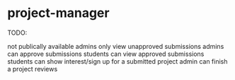# project-manager

TODO:
<!-- create frontend -->
<!-- create backend -->

<!-- setup deployments -->
<!-- create firebase project for users (use firebase for auth, but create custom jwt tokens for security, aka, if we get a valid firebase token, create a custom jwt) -->

<!-- all features assumed to be front end AND back end -->
<!-- sign up page -->
<!-- sign in page -->

<!-- publically available -->
<!-- submission page -->

not publically available
    admins only view unapproved submissions
    admins can approve submissions
    students can view approved submissions
    students can show interest/sign up for a submitted project
    admin can finish a project
    reviews